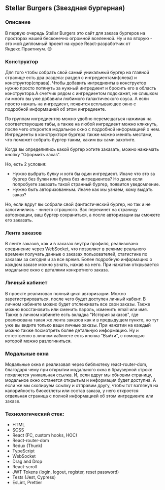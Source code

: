 ## Stellar Burgers (Звездная бургерная)

### Описание

В первую очередь Stellar Burgers это сайт для заказа бургеров на просторах нашей бесконечно огромной вселенной. Ну и во вторую - это мой дипломный проект на курсе React-разработчик от Яндекс.Практикум. 😊

### Конструктор

Для того чтобы собрать свой самый уникальный бургер на главной странице есть два раздела: раздел с ингредиентами(слева) и конструктор(справа). Чтобы добавить ингредиенты в конструктор нужно просто потянуть за нужный ингредиент и бросить его в область конструктора.А счетчик рядом с ингредиентом подскажет, не слишком ли много вы уже добавили любимого галактического соуса. А если просто нажать на ингредиент, появится всплывающее окно с подробной информацией об этом ингредиенте.

По группам ингредиентов можно удобно перемещаться нажимая на соответствующие табы, а также на любой ингредиент можно кликнуть, после чего откроется модальное окно с подробной информацией о нем. Ингредиенты в конструкторе бургера также можно менять местами, что поможет собрать бургер таким, каким вы сами захотите.

Когда вы определились какой бургер хотите заказать, можно нажимать кнопку "Оформить заказ".

Но, есть 2 условия:

- Нужно выбрать булку и хотя бы один ингредиент. Иначе что это за бургер без булки или булка без ингредиентов? Но даже если попробуете заказать такой странный бургер, появится уведомление.
- Нужно быть авторизованным. Иначе как мы узнаем, кому выдать заказ?

Но, если вдруг вы собрали свой фантастический бургер, но так и не залогинились - ничего страшного. Вас перекинет на страницу авторизации, ваш бургер сохраниться, а после авторизации вы сможете его заказать.

### Лента заказов

В ленте заказов, как и в заказах внутри профиля, реализовано соединение через WebSocket, что позволяет в режиме реального времени получать данные о заказах пользователей, статистике по заказам за сегодня и за все время. Более подробную инфармацию о каждом заказе можно узнать, нажав на него. При нажатии открывается модальное окно с деталями конкретного заказа.

### Личный кабинет

В проекте реализован полный цикл авторизации.
Можно зарегистрироваться, после чего будет доступен личный кабент.
В личном кабинете можно будет отслеживать все свои заказы. Также можно восстановить или сменить пароль, изменить email или имя. Также в личном кабинете есть вкладка "История заказов", где реализована такая же лента заказов как и в предыдущем пункте, но тут уже вы видите только ваши личные заказы. При нажатии на каждый можно также посмотреть более детальную информацию. Ну и естественно в личном кабинете есть кнопка "Выйти", с помощью которой можно разлогиниться.

### Модальные окна

Модальные окна я реализовал через библиотеку react-router-dom, благодаря чему при открытии модального окна в браузерной строке появляется уникальная ссылка. И, если вдруг мы обновим страницу, модальное окно останется открытым и информация будет доступна. А если же мы скопируем ссылку и отправим другу, чтобы тот взглянул на калорийность биокотлеты или состав заказа, у него откроется отдельная страница с полной информацией об этом ингредиенте или заказе.

### Технологический стек:

- HTML
- SCSS
- React (FC, custom hooks, HOC)
- React-router-dom
- Redux (Thunk)
- TypeScript
- WebSocket
- Drag and Drop
- React-scroll
- JWT Tokens (login, logout, register, reset password)
- Tests (Jest, Cypress)
- EsLint, Prettier

